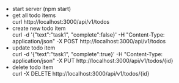 - start server (npm start)  
- get all todo items  
curl http://localhost:3000/api/v1/todos  
- create new todo item  
curl -d '{"text":"task1", "complete":false}' -H "Content-Type: application/json" -X POST http://localhost:3000/api/v1/todos  
- update todo item  
curl -d '{"text":"task1", "complete":true}' -H "Content-Type: application/json" -X PUT http://localhost:3000/api/v1/todos/{id}  
- delete todo item  
curl -X DELETE http://localhost:3000/api/v1/todos/{id}